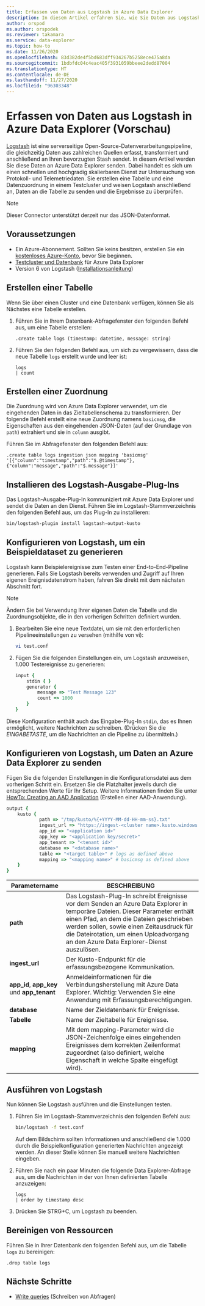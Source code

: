 ```yaml
---
title: Erfassen von Daten aus Logstash in Azure Data Explorer
description: In diesem Artikel erfahren Sie, wie Sie Daten aus Logstash in Azure Data Explorer erfassen (laden).
author: orspod
ms.author: orspodek
ms.reviewer: takamara
ms.service: data-explorer
ms.topic: how-to
ms.date: 11/26/2020
ms.openlocfilehash: 83d382de4f5bd683dff934267b5258ece475a8da
ms.sourcegitcommit: 1bdbfdc04c4eac405f3931059bbeee2dedd87004
ms.translationtype: HT
ms.contentlocale: de-DE
ms.lasthandoff: 11/27/2020
ms.locfileid: "96303348"
---
```

# <a name="ingest-data-from-logstash-to-azure-data-explorer-preview"></a>Erfassen von Daten aus Logstash in Azure Data Explorer (Vorschau)

[Logstash](https://www.elastic.co/products/logstash) ist eine serverseitige Open-Source-Datenverarbeitungspipeline, die gleichzeitig Daten aus zahlreichen Quellen erfasst, transformiert und anschließend an Ihren bevorzugten Stash sendet. In diesem Artikel werden Sie diese Daten an Azure Data Explorer senden. Dabei handelt es sich um einen schnellen und hochgradig skalierbaren Dienst zur Untersuchung von Protokoll- und Telemetriedaten. Sie erstellen eine Tabelle und eine Datenzuordnung in einem Testcluster und weisen Logstash anschließend an, Daten an die Tabelle zu senden und die Ergebnisse zu überprüfen.

> [!NOTE]
> Dieser Connector unterstützt derzeit nur das JSON-Datenformat.

## <a name="prerequisites"></a>Voraussetzungen

* Ein Azure-Abonnement. Sollten Sie keins besitzen, erstellen Sie ein [kostenloses Azure-Konto](https://azure.microsoft.com/free/), bevor Sie beginnen.
* [Testcluster und Datenbank](create-cluster-database-portal.md) für Azure Data Explorer
* Version 6 von Logstash ([Installationsanleitung](https://www.elastic.co/guide/en/logstash/current/installing-logstash.html))

## <a name="create-a-table"></a>Erstellen einer Tabelle

Wenn Sie über einen Cluster und eine Datenbank verfügen, können Sie als Nächstes eine Tabelle erstellen.

1. Führen Sie in Ihrem Datenbank-Abfragefenster den folgenden Befehl aus, um eine Tabelle erstellen:

    ```Kusto
    .create table logs (timestamp: datetime, message: string)
    ```

1. Führen Sie den folgenden Befehl aus, um sich zu vergewissern, dass die neue Tabelle `logs` erstellt wurde und leer ist:
    ```Kusto
    logs
    | count
    ```

## <a name="create-a-mapping"></a>Erstellen einer Zuordnung

Die Zuordnung wird von Azure Data Explorer verwendet, um die eingehenden Daten in das Zieltabellenschema zu transformieren. Der folgende Befehl erstellt eine neue Zuordnung namens `basicmsg`, die Eigenschaften aus den eingehenden JSON-Daten (auf der Grundlage von `path`) extrahiert und sie in `column` ausgibt.

Führen Sie im Abfragefenster den folgenden Befehl aus:

```Kusto
.create table logs ingestion json mapping 'basicmsg' '[{"column":"timestamp","path":"$.@timestamp"},{"column":"message","path":"$.message"}]'
```

## <a name="install-the-logstash-output-plugin"></a>Installieren des Logstash-Ausgabe-Plug-Ins

Das Logstash-Ausgabe-Plug-In kommuniziert mit Azure Data Explorer und sendet die Daten an den Dienst.
Führen Sie im Logstash-Stammverzeichnis den folgenden Befehl aus, um das Plug-In zu installieren:

```sh
bin/logstash-plugin install logstash-output-kusto
```

## <a name="configure-logstash-to-generate-a-sample-dataset"></a>Konfigurieren von Logstash, um ein Beispieldataset zu generieren

Logstash kann Beispielereignisse zum Testen einer End-to-End-Pipeline generieren.
Falls Sie Logstash bereits verwenden und Zugriff auf Ihren eigenen Ereignisdatenstrom haben, fahren Sie direkt mit dem nächsten Abschnitt fort. 

> [!NOTE]
> Ändern Sie bei Verwendung Ihrer eigenen Daten die Tabelle und die Zuordnungsobjekte, die in den vorherigen Schritten definiert wurden.

1. Bearbeiten Sie eine neue Textdatei, um sie mit den erforderlichen Pipelineeinstellungen zu versehen (mithilfe von vi):

    ```sh
    vi test.conf
    ```

1. Fügen Sie die folgenden Einstellungen ein, um Logstash anzuweisen, 1.000 Testereignisse zu generieren:

    ```ruby
    input {
        stdin { }
        generator {
            message => "Test Message 123"
            count => 1000
        }
    }
    ```

Diese Konfiguration enthält auch das Eingabe-Plug-In `stdin`, das es Ihnen ermöglicht, weitere Nachrichten zu schreiben. (Drücken Sie die *EINGABETASTE*, um die Nachrichten an die Pipeline zu übermitteln.)

## <a name="configure-logstash-to-send-data-to-azure-data-explorer"></a>Konfigurieren von Logstash, um Daten an Azure Data Explorer zu senden

Fügen Sie die folgenden Einstellungen in die Konfigurationsdatei aus dem vorherigen Schritt ein. Ersetzen Sie die Platzhalter jeweils durch die entsprechenden Werte für Ihr Setup. Weitere Informationen finden Sie unter [HowTo: Creating an AAD Application](./provision-azure-ad-app.md) (Erstellen einer AAD-Anwendung). 

```ruby
output {
    kusto {
            path => "/tmp/kusto/%{+YYYY-MM-dd-HH-mm-ss}.txt"
            ingest_url => "https://ingest-<cluster name>.kusto.windows.net/"
            app_id => "<application id>"
            app_key => "<application key/secret>"
            app_tenant => "<tenant id>"
            database => "<database name>"
            table => "<target table>" # logs as defined above
            mapping => "<mapping name>" # basicmsg as defined above
    }
}
```

| Parametername | BESCHREIBUNG |
| --- | --- |
| **path** | Das Logstash-Plug-In schreibt Ereignisse vor dem Senden an Azure Data Explorer in temporäre Dateien. Dieser Parameter enthält einen Pfad, an dem die Dateien geschrieben werden sollen, sowie einen Zeitausdruck für die Dateirotation, um einen Uploadvorgang an den Azure Data Explorer-Dienst auszulösen.|
| **ingest_url** | Der Kusto-Endpunkt für die erfassungsbezogene Kommunikation.|
| **app_id**, **app_key** und **app_tenant**| Anmeldeinformationen für die Verbindungsherstellung mit Azure Data Explorer. Wichtig: Verwenden Sie eine Anwendung mit Erfassungsberechtigungen. |
| **database**| Name der Zieldatenbank für Ereignisse. |
| **Tabelle** | Name der Zieltabelle für Ereignisse. |
| **mapping** | Mit dem mapping-Parameter wird die JSON-Zeichenfolge eines eingehenden Ereignisses dem korrekten Zeilenformat zugeordnet (also definiert, welche Eigenschaft in welche Spalte eingefügt wird). |

## <a name="run-logstash"></a>Ausführen von Logstash

Nun können Sie Logstash ausführen und die Einstellungen testen.

1. Führen Sie im Logstash-Stammverzeichnis den folgenden Befehl aus:

    ```sh
    bin/logstash -f test.conf
    ```

    Auf dem Bildschirm sollten Informationen und anschließend die 1.000 durch die Beispielkonfiguration generierten Nachrichten angezeigt werden. An dieser Stelle können Sie manuell weitere Nachrichten eingeben.

1. Führen Sie nach ein paar Minuten die folgende Data Explorer-Abfrage aus, um die Nachrichten in der von Ihnen definierten Tabelle anzuzeigen:

    ```Kusto
    logs
    | order by timestamp desc
    ```

1. Drücken Sie STRG+C, um Logstash zu beenden.

## <a name="clean-up-resources"></a>Bereinigen von Ressourcen

Führen Sie in Ihrer Datenbank den folgenden Befehl aus, um die Tabelle `logs` zu bereinigen:

```Kusto
.drop table logs
```

## <a name="next-steps"></a>Nächste Schritte

* [Write queries](write-queries.md) (Schreiben von Abfragen)
